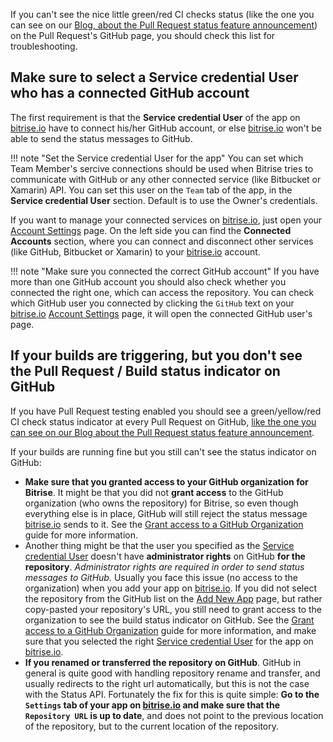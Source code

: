 If you can't see the nice little green/red CI checks status (like the one you can see on our [Blog,
about the Pull Request status feature announcement](https://blog.bitrise.io/pull-request-support-for-github))
on the Pull Request's GitHub page, you should check this list for troubleshooting.

## Make sure to select a Service credential User who has a connected GitHub account

The first requirement is that the **Service credential User** of the app on [bitrise.io](https://www.bitrise.io)
have to connect his/her GitHub account, or else [bitrise.io](https://www.bitrise.io)
won't be able to send the status messages to GitHub.

!!! note "Set the Service credential User for the app"
    You can set which Team Member's sercive connections should be used when Bitrise tries to communicate
    with GitHub or any other connected service (like Bitbucket or Xamarin) API.
    You can set this user on the `Team` tab of the app, in the __Service credential User__ section.
    Default is to use the Owner's credentials.

If you want to manage your connected services on [bitrise.io](https://www.bitrise.io),
just open your [Account Settings](https://www.bitrise.io/me/profile) page.
On the left side you can find the __Connected Accounts__ section,
where you can connect and disconnect other services (like GitHub, Bitbucket or Xamarin)
to your [bitrise.io](https://www.bitrise.io) account.

!!! note "Make sure you connected the correct GitHub account"
    If you have more than one GitHub account you should also check whether you connected the right one,
    which can access the repository.
    You can check which GitHub user you connected by clicking the `GitHub` text
    on your [bitrise.io](https://www.bitrise.io) [Account Settings](https://www.bitrise.io/me/profile) page,
    it will open the connected GitHub user's page.


## If your builds are triggering, but you don't see the Pull Request / Build status indicator on GitHub

If you have Pull Request testing enabled you should see a green/yellow/red CI check status indicator at every Pull Request on GitHub,
[like the one you can see on our Blog about the Pull Request status feature announcement](http://blog.bitrise.io/2015/04/23/pull-request-support-for-github-repositories.html).

If your builds are running fine but you still can't see the status indicator on GitHub:

- __Make sure that you granted access to your GitHub organization for Bitrise__.
  It might be that you did not **grant access** to the GitHub organization
  (who owns the repository) for Bitrise, so even though everything else is in place,
  GitHub will still reject the status message [bitrise.io](https://www.bitrise.io) sends to it.
  See the
  [Grant access to a GitHub Organization](/docs/faq/grant-access-to-github-organization)
  guide for more information.
- Another thing might be that the user you specified as the
  [Service credential User](#make-sure-to-select-a-service-credential-user-who-has-a-connected-github-account)
  doesn't have **administrator rights** on GitHub **for the repository**.
  _Administrator rights are required in order to send status messages to GitHub._
  Usually you face this issue (no access to the organization) when you add your app on [bitrise.io](https://www.bitrise.io).
  If you did not select the repository from the GitHub list on the [Add New App](http://www.bitrise.io/apps/add) page,
  but rather copy-pasted your repository's URL, you still need to grant access to the organization to see
  the build status indicator on GitHub.
  See the
  [Grant access to a GitHub Organization](/docs/faq/grant-access-to-github-organization)
  guide for more information, and make sure that you selected the right
  [Service credential User](#make-sure-to-select-a-service-credential-user-who-has-a-connected-github-account)
  for the app on [bitrise.io](https://www.bitrise.io).
- __If you renamed or transferred the repository on GitHub__.
  GitHub in general is quite good with handling repository rename and transfer,
  and usually redirects to the right url automatically, but this is not the case with the Status API.
  Fortunately the fix for this is quite simple: __Go to the `Settings` tab of your app on [bitrise.io](https://www.bitrise.io)
  and make sure that the `Repository URL` is up to date__, and does not point to the previous location of the repository,
  but to the current location of the repository.
